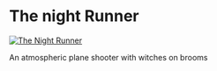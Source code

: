 # The night Runner

[![The Night Runner](http://i.imgur.com/LGUmqnq.pngg)](https://vimeo.com/226356689 "Night Runner - Click to Watch!")

An atmospheric plane shooter with witches on brooms


